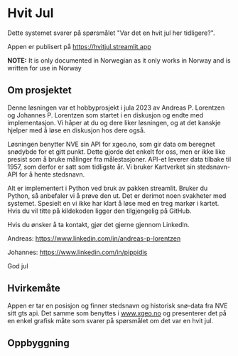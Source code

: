 # Hvit Jul

Dette systemet svarer på spørsmålet "Var det en hvit jul her tidligere?".

Appen er publisert på https://hvitjul.streamlit.app

**NOTE:** It is only documented in Norwegian as it only works in Norway and is written for use in Norway

## Om prosjektet
Denne løsningen var et hobbyprosjekt i jula 2023 av Andreas P. Lorentzen og Johannes P. Lorentzen som startet i en diskusjon og endte med implementasjon. Vi håper at du og dere liker løsningen, og at det kanskje hjelper med å løse en diskusjon hos dere også.

Løsningen benytter NVE sin API for xgeo.no, som gir data om beregnet snødybde for et gitt punkt. Dette gjorde det enkelt for oss, men er ikke like presist som å bruke målinger fra målestasjoner. API-et leverer data tilbake til 1957, som derfor er satt som tidligste år. Vi bruker Kartverket sin stedsnavn-API for å hente stedsnavn.

Alt er implementert i Python ved bruk av pakken streamlit. Bruker du Python, så anbefaler vi å prøve den ut. Det er derimot noen svakheter med systemet. Spesielt en vi ikke har klart å løse med en treg markør i kartet. Hvis du vil titte på kildekoden ligger den tilgjengelig på GitHub.

Hvis du ønsker å ta kontakt, gjør det gjerne gjennom LinkedIn.

Andreas: https://www.linkedin.com/in/andreas-p-lorentzen

Johannes: https://www.linkedin.com/in/pippidis

God jul

## Hvirkemåte
Appen er tar en posisjon og finner stedsnavn og historisk snø-data fra NVE sitt gts api. Det samme som benyttes i www.xgeo.no og presenterer det på en enkel grafisk måte som svarer på spørsmålet om det var en hvit jul.

## Oppbyggning
